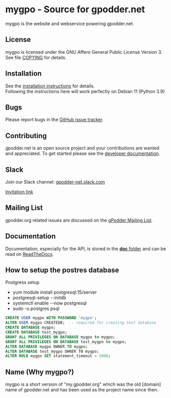 mygpo - Source for gpodder.net
==============================

mygpo is the website and webservice powering gpodder.net.


License
-------
mygpo is licensed under the GNU Affero General Public License Version 3. See file [COPYING](COPYING) for details.


Installation
------------
See the [installation instructions](https://gpoddernet.readthedocs.io/en/latest/dev/installation.html) for details.\
Following the instructions here will work perfectly on Debian 11 (Python 3.9)


Bugs
----
Please report bugs in the [GitHub issue tracker](https://github.com/gpodder/mygpo/issues).


Contributing
------------
gpodder.net is an open source project and your contributions are wanted and appreciated.  To get started please see the [developer documentation](https://gpoddernet.readthedocs.io/en/latest/dev/index.html).

Slack
------------
Join our Slack channel: [gpodder-net.slack.com](https://gpodder-net.slack.com/)

[Invitation link](https://join.slack.com/t/gpodder-net/shared_invite/zt-aaiagl5i-uZeqVR8w1Yf_G~9rhktRfw)

Mailing List
------------
gpodder.org related issues are discussed on the [gPodder Mailing List](https://gpodder.github.io/docs/mailing-list.html).


Documentation
-------------
Documentation, especially for the API, is stored in the [**doc** folder](https://github.com/gpodder/mygpo/tree/master/doc) and can be read on [ReadTheDocs](https://gpoddernet.readthedocs.io/en/latest/index.html).

How to setup the postres database
----------------
Postgress setup
- yum module install postgresql:15/server
- postgresql-setup --initdb
- systemctl enable --now postgresql
- sudo -u postgres psql

```sql
CREATE USER mygpo WITH PASSWORD 'mygpo';
ALTER USER mygpo CREATEDB;  -- required for creating test database
CREATE DATABASE mygpo;
CREATE DATABASE test_mygpo;
GRANT ALL PRIVILEGES ON DATABASE mygpo to mygpo;
GRANT ALL PRIVILEGES ON DATABASE test_mygpo to mygpo;
ALTER DATABASE mygpo OWNER TO mygpo;
ALTER DATABASE test_mygpo OWNER TO mygpo;
ALTER ROLE mygpo SET statement_timeout = 5000;
```

Name (Why mygpo?)
------------------
mygpo is a short version of "my.gpodder.org" which was the old [domain] name of gpodder.net and has been used as the project name since then.

